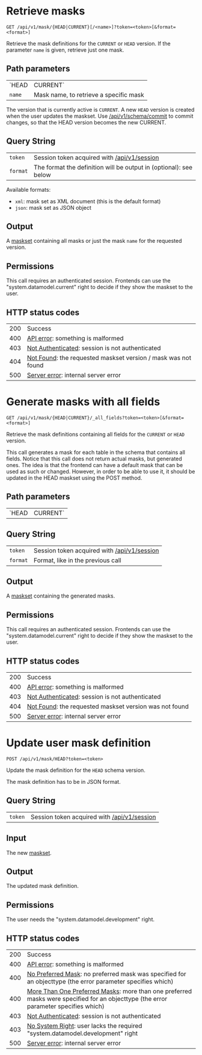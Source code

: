 # Retrieve masks

    GET /api/v1/mask/{HEAD|CURRENT}[/<name>]?token=<token>[&format=<format>]

Retrieve the mask definitions for the `CURRENT` or `HEAD` version. If the
parameter `name` is given, retrieve just one mask.

## Path parameters

|   |   |
|---|---|
| `HEAD|CURRENT` | Maskset version |
| `name`         | Mask name, to retrieve a specific mask |

The version that is currently active is `CURRENT`. A new `HEAD` version is created when
the user updates the maskset. Use [/api/v1/schema/commit](/technical/api/schema/schema.html#commit) to commit changes,
so that the HEAD version becomes the new CURRENT.

## Query String

|   |   |
|---|---|
| `token`  | Session token acquired with [/api/v1/session](/technical/api/session/session.html) |
| `format` | The format the definition will be output in (optional): see below |

Available formats:

- `xml`: mask set as XML document (this is the default format)
- `json`: mask set as JSON object

## Output

A [maskset](/technical/types/maskset/maskset.html) containing all masks or just the mask `name` for the requested version.

## Permissions

This call requires an authenticated session. Frontends can use the "system.datamodel.current" right to decide
if they show the maskset to the user.

## HTTP status codes

|   |   |
|---|---|
| 200 | Success |
| 400 | [API error](/technical/errors/errors.html#api_error): something is malformed |
| 403 | [Not Authenticated](/technical/errors/errors.html#not_authenticated): session is not authenticated |
| 404 | [Not Found](/technical/errors/errors.html#not_found): the requested maskset version / mask was not found |
| 500 | [Server error](/technical/errors/errors.html#server_error): internal server error |





# Generate masks with all fields

    GET /api/v1/mask/{HEAD|CURRENT}/_all_fields?token=<token>[&format=<format>]

Retrieve the mask definitions containing all fields for the `CURRENT` or `HEAD` version.

This call generates a mask for each table in the schema that contains all fields. Notice that this call
does not return actual masks, but generated ones. The idea is that the frontend can have a default mask
that can be used as such or changed. However, in order to be able to use it, it should be updated in the
HEAD maskset using the POST method.

## Path parameters

|   |   |
|---|---|
| `HEAD|CURRENT` | Maskset version |

## Query String

|   |   |
|---|---|
| `token`  | Session token acquired with [/api/v1/session](/technical/api/session/session.html) |
| `format` | Format, like in the previous call |

## Output

A [maskset](/technical/types/maskset/maskset.html) containing the generated masks.

## Permissions

This call requires an authenticated session. Frontends can use the "system.datamodel.current" right to decide
if they show the maskset to the user.

## HTTP status codes

|   |   |
|---|---|
| 200 | Success |
| 400 | [API error](/technical/errors/errors.html#api_error): something is malformed |
| 403 | [Not Authenticated](/technical/errors/errors.html#not_authenticated): session is not authenticated |
| 404 | [Not Found](/technical/errors/errors.html#not_found): the requested maskset version was not found |
| 500 | [Server error](/technical/errors/errors.html#server_error): internal server error |





# Update user mask definition

    POST /api/v1/mask/HEAD?token=<token>

Update the mask definition for the `HEAD` schema version.

The mask definition has to be in JSON format.

## Query String

|   |   |
|---|---|
| `token`  | Session token acquired with [/api/v1/session](/technical/api/session/session.html) |

## Input

The new [maskset](/technical/types/maskset/maskset.html).

## Output

The updated mask definition.

## Permissions

The user needs the "system.datamodel.development" right.

## HTTP status codes

|   |   |
|---|---|
| 200 | Success |
| 400 | [API error](/technical/errors/errors.html#api_error): something is malformed |
| 400 | [No Preferred Mask](/technical/errors/errors.html#no_preferred_mask): no preferred mask was specified for an objecttype (the error parameter specifies which) |
| 400 | [More Than One Preferred Masks](/technical/errors/errors.html#more_than_one_preferred_masks): more than one preferred masks were specified for an objecttype (the error parameter specifies which) |
| 403 | [Not Authenticated](/technical/errors/errors.html#not_authenticated): session is not authenticated |
| 403 | [No System Right](/technical/errors/errors.html#no_system_right): user lacks the required "system.datamodel.development" right |
| 500 | [Server error](/technical/errors/errors.html#server_error): internal server error |
